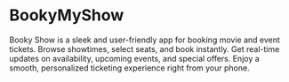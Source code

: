 # BookyMyShow
Booky Show is a sleek and user-friendly app for booking movie and event tickets. Browse showtimes, select seats, and book instantly. Get real-time updates on availability, upcoming events, and special offers. Enjoy a smooth, personalized ticketing experience right from your phone.

